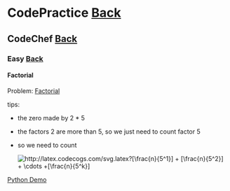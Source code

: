 # CodePractice [Back](https://blog.fish-404.icu/CodePractice/)

## CodeChef [Back](https://blog.fish-404.icu/CodePractice/CodeChef/)

### Easy [Back](https://blog.fish-404.icu/CodePractice/CodeChef/Easy/)

#### Factorial

Problem: [Factorial](https://www.codechef.com/problems/FCTRL)

tips:

* the zero made by 2 * 5
* the factors 2 are more than 5, so we just need to count factor 5
* so we need to count 
    
    <img src="http://latex.codecogs.com/svg.latex?[\frac{n}{5^1}]&space;&plus;&space;[\frac{n}{5^2}]&space;&plus;&space;\cdots&space;&plus;[\frac{n}{5^k}]" title="http://latex.codecogs.com/svg.latex?[\frac{n}{5^1}] + [\frac{n}{5^2}] + \cdots +[\frac{n}{5^k}]" />

[Python Demo](https://github.com/fish-404/CodePractice/blob/main/CodeChef/Easy/Factorial/Factorial.py)

